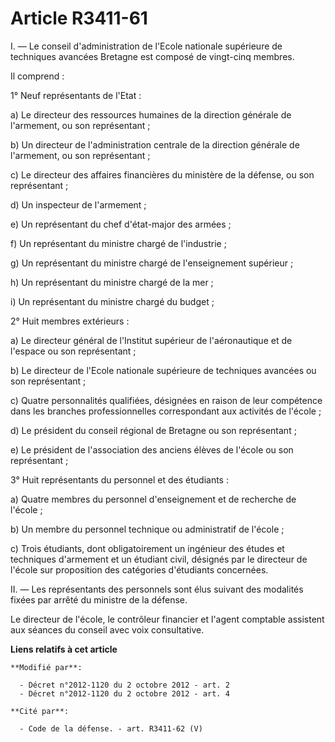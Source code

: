# Article R3411-61

I. ― Le conseil d'administration de l'Ecole nationale supérieure de techniques avancées Bretagne est composé de vingt-cinq
membres. 

Il comprend : 

1° Neuf représentants de l'Etat : 

a) Le directeur des ressources humaines de la direction générale de l'armement, ou son représentant ; 

b) Un directeur de l'administration centrale de la direction générale de l'armement, ou son représentant ; 

c) Le directeur des affaires financières du ministère de la défense, ou son représentant ; 

d) Un inspecteur de l'armement ; 

e) Un représentant du chef d'état-major des armées ; 

f) Un représentant du ministre chargé de l'industrie ; 

g) Un représentant du ministre chargé de l'enseignement supérieur ; 

h) Un représentant du ministre chargé de la mer ; 

i) Un représentant du ministre chargé du budget ; 

2° Huit membres extérieurs :

a) Le directeur général de l'Institut supérieur de l'aéronautique et de l'espace ou son représentant ;

b) Le directeur de l'Ecole nationale supérieure de techniques avancées ou son représentant ;

c) Quatre personnalités qualifiées, désignées en raison de leur compétence dans les branches professionnelles correspondant
aux activités de l'école ;

d) Le président du conseil régional de Bretagne ou son représentant ;

e) Le président de l'association des anciens élèves de l'école ou son représentant ; 

3° Huit représentants du personnel et des étudiants : 

a) Quatre membres du personnel d'enseignement et de recherche de l'école ; 

b) Un membre du personnel technique ou administratif de l'école ; 

c) Trois étudiants, dont obligatoirement un ingénieur des études et techniques d'armement et un étudiant civil, désignés par
le directeur de l'école sur proposition des catégories d'étudiants concernées. 

II. ― Les représentants des personnels sont élus suivant des modalités fixées par arrêté du ministre de la défense. 

Le directeur de l'école, le contrôleur financier et l'agent comptable assistent aux séances du conseil avec voix
consultative.

**Liens relatifs à cet article**

	**Modifié par**:

	  - Décret n°2012-1120 du 2 octobre 2012 - art. 2
	  - Décret n°2012-1120 du 2 octobre 2012 - art. 4

	**Cité par**:

	  - Code de la défense. - art. R3411-62 (V)

